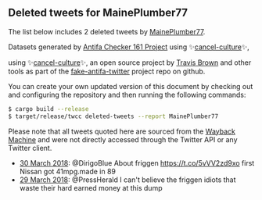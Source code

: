 ## Deleted tweets for MainePlumber77

The list below includes 2 deleted tweets by
[MainePlumber77](https://twitter.com/MainePlumber77).



Datasets generated by [Antifa Checker 161 Project](https://twitter.com/antifacheck161) using ✨[cancel-culture](https://github.com/travisbrown/cancel-culture)✨,
 
using ✨[cancel-culture](https://github.com/travisbrown/cancel-culture)✨, an open source project by 
[Travis Brown](https://twitter.com/travisbrown) and other tools as part of the 
[fake-antifa-twitter](https://github.com/antifacheck161/fake-antifa-twitter) project repo on github.

You can create your own updated version of this document by checking out and configuring the
repository and then running the following commands:

```bash
$ cargo build --release
$ target/release/twcc deleted-tweets --report MainePlumber77
```

Please note that all tweets quoted here are sourced from the
[Wayback Machine](https://web.archive.org) and were not directly accessed through the Twitter API or
any Twitter client.

* [30 March 2018](https://web.archive.org/web/20180330163445/https://twitter.com/MainePlumber77/status/979758842140676096): @DirigoBlue About friggen https://t.co/5vVV2zd9xo first Nissan got 41mpg.made in 89 <!--979758842140676096-->
* [29 March 2018](https://web.archive.org/web/20180329231140/https://twitter.com/MainePlumber77/status/979496341608058881): @PressHerald I can't believe the friggen idiots that waste their hard earned money at this dump <!--979496341608058881-->
